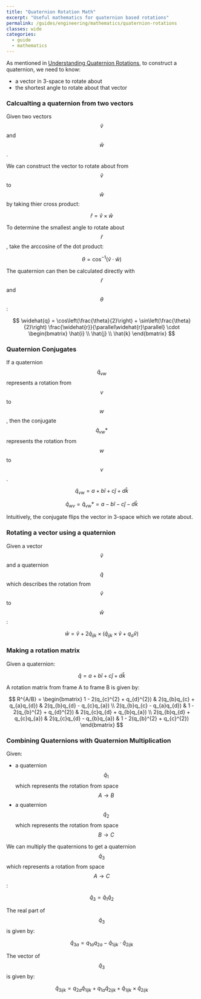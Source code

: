 ```yaml
---
title: "Quaternion Rotation Math"
excerpt: "Useful mathematics for quaternion based rotations"
permalink: /guides/engineering/mathematics/quaternion-rotations
classes: wide
categories:
  - guide
  - mathematics
---
```


As mentioned in [Understanding Quaternion Rotations](2020-07-26-quaternionsUnderstandingRotations/), to construct a quaternion, we need to know:
* a vector in 3-space to rotate about
* the shortest angle to rotate about that vector

### Calcualting a quaternion from two vectors

Given two vectors $$ \widehat{v} $$ and $$ \widehat{w} $$.

We can construct the vector to rotate about from $$ \widehat{v} $$ to $$ \widehat{w} $$ by taking thier cross product:

$$ \widehat{r} = \widehat{v} \times \widehat{w} $$

To determine the smallest angle to rotate about $$ \widehat{r} $$, take the arccosine of the dot product:

$$ \theta = \cos^{-1} ( \widehat{v} \cdot \widehat{w} ) $$

The quaternion can then be calculated directly with $$ \widehat{r} $$ and $$ \theta $$:

$$ \widehat{q} = \cos\left(\frac{\theta}{2}\right) + \sin\left(\frac{\theta}{2}\right) \frac{\widehat{r}}{\parallel\widehat{r}\parallel} \cdot \begin{bmatrix} \hat{i} \\ \hat{j} \\ \hat{k} \end{bmatrix} $$

### Quaternion Conjugates

If a quaternion $$ \widehat{q}_{vw} $$ represents a rotation from $$ v $$ to $$ w $$, then the conjugate $$ \widehat{q}_{vw}* $$ represents the rotation from $$ w $$ to $$ v $$.

$$ \widehat{q}_{vw} = a + b\hat{i} + c\hat{j} + d\hat{k} $$

$$ \widehat{q}_{wv} = \widehat{q}_{vw}* = a - b\hat{i} - c\hat{j} - d\hat{k} $$

Intuitively, the conjugate flips the vector in 3-space which we rotate about.

### Rotating a vector using a quaternion

Given a vector $$ \widehat{v} $$ and a quaternion $$ \widehat{q} $$ which describes the rotation from $$ \widehat{v} $$ to $$ \widehat{w} $$:

$$ \widehat{w} = \widehat{v} + 2\widehat{q}_{ijk} \times (\widehat{q}_{ijk} \times \widehat{v} + q_a \widehat{v}) $$

### Making a rotation matrix

Given a quaternion:

$$ \widehat{q} = a + b\hat{i} + c\hat{j} + d\hat{k} $$

A rotation matrix from frame A to frame B is given by:

$$ R^{A/B} = 
\begin{bmatrix} 
  1 - 2(q_{c}^{2} + q_{d}^{2})  & 2(q_{b}q_{c} + q_{a}q_{d})    & 2(q_{b}q_{d} - q_{c}q_{a})    \\
  2(q_{b}q_{c} - q_{a}q_{d})    & 1 - 2(q_{b}^{2} + q_{d}^{2})  & 2(q_{c}q_{d} + q_{b}q_{a})    \\ 
  2(q_{b}q_{d} + q_{c}q_{a})    & 2(q_{c}q_{d} - q_{b}q_{a})    & 1 - 2(q_{b}^{2} + q_{c}^{2}) 
\end{bmatrix} $$

### Combining Quaternions with Quaternion Multiplication

Given:
* a quaternion $$ \widehat{q}_{1} $$ which represents the rotation from space $$ A \to B $$
* a quaternion $$ \widehat{q}_{2} $$ which represents the rotation from space $$ B \to C $$

We can multiply the quaternions to get a quaternion $$ \widehat{q}_3 $$ which represents a rotation from space $$ A \to C $$:

$$ \widehat{q}_{3} = \widehat{q}_{1} \widehat{q}_{2} $$

The real part of $$ \widehat{q}_{3} $$ is given by:

$$ \widehat{q}_{3a} = q_{1a} q_{2a} - \widehat{q}_{1ijk} \cdot \widehat{q}_{2ijk} $$

The vector of $$ \widehat{q}_{3} $$ is given by:

$$ \widehat{q}_{3ijk} = q_{2a} \widehat{q}_{1ijk} + q_{1a} \widehat{q}_{2ijk} + \widehat{q}_{1ijk} \times \widehat{q}_{2ijk} $$
